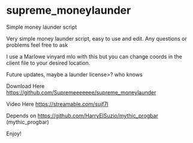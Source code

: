 # supreme_moneylaunder
Simple money launder script

Very simple money launder script, easy to use and edit.
Any questions or problems feel free to ask

I use a Marlowe vinyard mlo with this but you can change coords in the client file to your desired location.

Future updates, maybe a launder license>? who knows

Download Here
https://github.com/Supremeeeeeee/supreme_moneylaunder

Video Here
https://streamable.com/sujf7l

Depends on
https://github.com/HarryElSuzio/mythic_progbar (mythic_progbar)

Enjoy!
